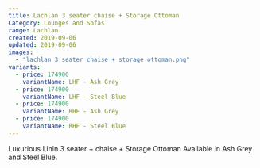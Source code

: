 ```yaml
---
title: Lachlan 3 seater chaise + Storage Ottoman
Category: Lounges and Sofas
range: Lachlan
created: 2019-09-06
updated: 2019-09-06
images:
  - "lachlan 3 seater chaise + storage ottoman.png"
variants:
  - price: 174900
    variantName: LHF - Ash Grey
  - price: 174900
    variantName: LHF - Steel Blue
  - price: 174900
    variantName: RHF - Ash Grey
  - price: 174900
    variantName: RHF - Steel Blue
---
```


Luxurious Linin 3 seater + chaise + Storage Ottoman Available in Ash Grey and Steel Blue.